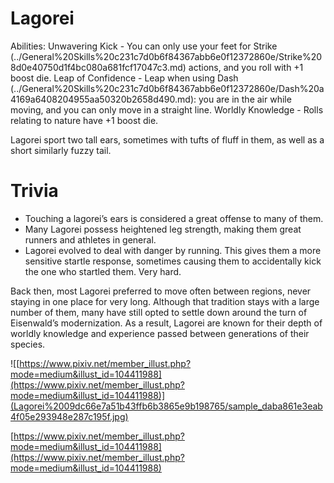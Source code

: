 # Lagorei

Abilities: Unwavering Kick - You can only use your feet for Strike (../General%20Skills%20c231c7d0b6f84367abb6e0f12372860e/Strike%208d0e40750d1f4bc080a681fcf17047c3.md) actions, and you roll with +1 boost die.
Leap of Confidence - Leap when using Dash (../General%20Skills%20c231c7d0b6f84367abb6e0f12372860e/Dash%20a4169a6408204955aa50320b2658d490.md): you are in the air while moving, and you can only move in a straight line.
Worldly Knowledge - Rolls relating to nature have +1 boost die.

Lagorei sport two tall ears, sometimes with tufts of fluff in them, as well as a short similarly fuzzy tail.

# Trivia

- Touching a lagorei’s ears is considered a great offense to many of them.
- Many Lagorei possess heightened leg strength, making them great runners and athletes in general.
- Lagorei evolved to deal with danger by running. This gives them a more sensitive startle response, sometimes causing them to accidentally kick the one who startled them. Very hard.

Back then, most Lagorei preferred to move often between regions, never staying in one place for very long. Although that tradition stays with a large number of them, many have still opted to settle down around the turn of Eisenwald’s modernization. As a result, Lagorei are known for their depth of worldly knowledge and experience passed between generations of their species.

![[https://www.pixiv.net/member_illust.php?mode=medium&illust_id=104411988](https://www.pixiv.net/member_illust.php?mode=medium&illust_id=104411988)](Lagorei%2009dc66e7a51b43ffb6b3865e9b198765/sample_daba861e3eab4f05e293948e287c195f.jpg)

[https://www.pixiv.net/member_illust.php?mode=medium&illust_id=104411988](https://www.pixiv.net/member_illust.php?mode=medium&illust_id=104411988)
